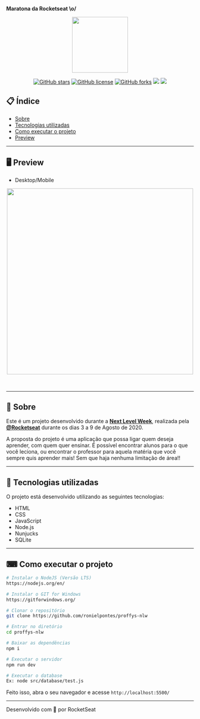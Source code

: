 <b>Maratona da Rocketseat \o/</b>
<p align="center">
  <img src="https://ik.imagekit.io/capitao/Proffy/nlw2_6d7PvlHZ5.svg" width="150" >
</p>

<div align="center">

[![GitHub stars](https://img.shields.io/github/stars/ronielpontes/proffys-nlw?color=orange)](https://github.com/ronielpontes/proffys-nlw/stargazers)<space> <space>[![GitHub license](https://img.shields.io/github/license/ronielpontes/proffys-nlw?color=darkgreen)](https://github.com/ronielpontes/proffys-nlw/blob/master/LICENSE)<space> <space>[![GitHub forks](https://img.shields.io/github/forks/ronielpontes/proffys-nlw)](https://github.com/ronielpontes/proffys-nlw/network)<space> <space> ![](https://img.shields.io/github/repo-size/ronielpontes/proffys-nlw)<space> <space> ![](https://img.shields.io/github/downloads/ronielpontes/proffys-nlw/total)

</div>

## 📋 Índice

- [Sobre](#-Sobre)
- [Tecnologias utilizadas](#-Tecnologias-utilizadas)
- [Como executar o projeto](#-Como-executar-o-projeto)
- [Preview](#-Preview)

---

## 🖥 Preview 
- Desktop/Mobile
<p align="center">
  <img src="https://ik.imagekit.io/capitao/Proffy/final_1596781937_urgAUoPC-.jpg" width="500" >
</p>
<br>

---

## 📖 Sobre 

Este é um projeto desenvolvido durante a **[Next Level Week](https://nextlevelweek.com/)**, realizada pela **[@Rocketseat](https://github.com/Rocketseat)** durante os dias 3 a 9 de Agosto de 2020.

A proposta do projeto é uma aplicação que possa ligar quem deseja aprender, com quem quer ensinar. É possível encontrar alunos para o que você leciona, ou encontrar o professor para aquela matéria que você sempre quis aprender mais! Sem que haja nenhuma limitação de área!! 

--- 

## 🚀 Tecnologias utilizadas

O projeto está desenvolvido utilizando as seguintes tecnologias:

- HTML
- CSS
- JavaScript
- Node.js 
- Nunjucks 
- SQLite 

--- 

## ⌨ Como executar o projeto

```bash
# Instalar o NodeJS (Versão LTS)
https://nodejs.org/en/

# Instalar o GIT for Windows 
https://gitforwindows.org/

# Clonar o repositório
git clone https://github.com/ronielpontes/proffys-nlw

# Entrar no diretório
cd proffys-nlw

# Baixar as dependências
npm i

# Executar o servidor
npm run dev

# Executar o database
Ex: node src/database/test.js
```

Feito isso, abra o seu navegador e acesse `http://localhost:5500/`

---


Desenvolvido com 💜 por RocketSeat
